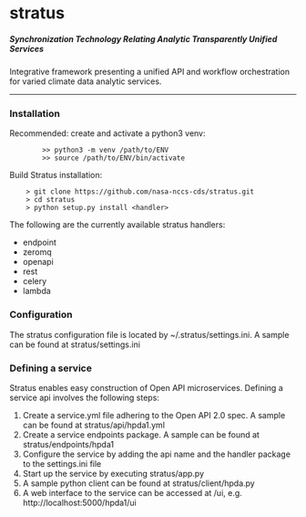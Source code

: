 # stratus
##### *Synchronization Technology Relating Analytic Transparently Unified Services*

  Integrative framework presenting a unified API and workflow orchestration for varied climate data analytic services.

___
### Installation

Recommended: create and activate a python3 venv:
```
        >> python3 -m venv /path/to/ENV
        >> source /path/to/ENV/bin/activate
```

Build Stratus installation:
```
    > git clone https://github.com/nasa-nccs-cds/stratus.git
    > cd stratus
    > python setup.py install <handler>
```

The following are the currently available stratus handlers: 
* endpoint
* zeromq
* openapi
* rest
* celery
* lambda
      
### Configuration
The stratus configuration file is located by ~/.stratus/settings.ini.  A sample can be found at stratus/settings.ini

### Defining a service

Stratus enables easy construction of Open API microservices.  Defining a service api involves the following steps:
    
1. Create a service.yml file adhering to the Open API 2.0 spec.  A sample can be found at stratus/api/hpda1.yml
2. Create a service endpoints package.  A sample can be found at stratus/endpoints/hpda1
3. Configure the service by adding the api name and the handler package to the settings.ini file
4. Start up the service by executing stratus/app.py
5. A sample python client can be found at stratus/client/hpda.py
6. A web interface to the service can be accessed at <servicePath>/ui, e.g. http://localhost:5000/hpda1/ui
